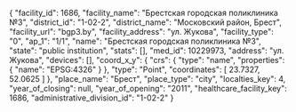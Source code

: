 {
    "facility_id": 1686,
    "facility_name": "Брестская городская поликлиника №3",
    "district_id": "1-02-2",
    "district_name": "Московский район, Брест",
    "facility_url": "bgp3.by",
    "facility_address": "ул. Жукова",
    "facility_type": "0",
    "ap_1": "1\/1",
    "name": "Брестская городская поликлиника №3",
    "state": "public institution",
    "stats": [],
    "med_id": 10229973,
    "address": "ул. Жукова",
    "devices": [],
    "coord_x_y": {
        "crs": {
            "type": "name",
            "properties": {
                "name": "EPSG:4326"
            }
        },
        "type": "Point",
        "coordinates": [
            23.7327,
            52.0625
        ]
    },
    "place_name": "Брест",
    "place_type": "city",
    "localties_key": 4,
    "year_of_closing": null,
    "year_of_opening": "2011",
    "healthcare_facility_key": 1686,
    "administrative_division_id": "1-02-2"
}